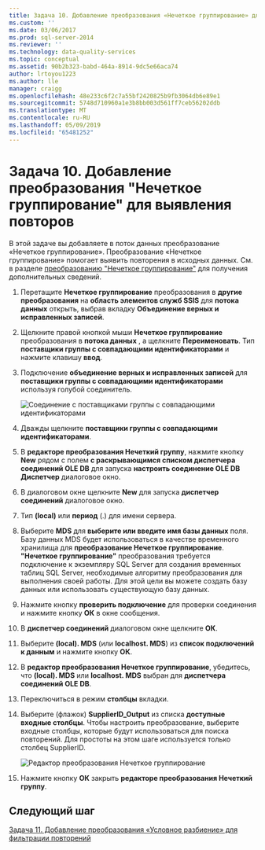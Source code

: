 ```yaml
---
title: Задача 10. Добавление преобразования «Нечеткое группирование» для обнаружения повторений | Документация Майкрософт
ms.custom: ''
ms.date: 03/06/2017
ms.prod: sql-server-2014
ms.reviewer: ''
ms.technology: data-quality-services
ms.topic: conceptual
ms.assetid: 90b2b323-babd-464a-8914-9dc5e66aca74
author: lrtoyou1223
ms.author: lle
manager: craigg
ms.openlocfilehash: 48e233c6f2c7a55bf2420825b9fb3064db6e89e1
ms.sourcegitcommit: 5748d710960a1e3b8bb003d561ff7ceb56202ddb
ms.translationtype: MT
ms.contentlocale: ru-RU
ms.lasthandoff: 05/09/2019
ms.locfileid: "65481252"
---
```

# <a name="task-10-adding-fuzzy-group-transform-to-identify-duplicates"></a>Задача 10. Добавление преобразования "Нечеткое группирование" для выявления повторов
  В этой задаче вы добавляете в поток данных преобразование «Нечеткое группирование». Преобразование «Нечеткое группирование» помогает выявить повторения в исходных данных. См. в разделе [преобразованию "Нечеткое группирование"](../integration-services/data-flow/transformations/fuzzy-grouping-transformation.md) для получения дополнительных сведений.  
  
1.  Перетащите **Нечеткое группирование** преобразования в **другие преобразования** на **область элементов служб SSIS** для **потока данных** открыть, выбрав вкладку  **Объединение верных и исправленных записей**.  
  
2.  Щелкните правой кнопкой мыши **Нечеткое группирование** преобразования в **потока данных** , а щелкните **Переименовать**. Тип **поставщики группы с совпадающими идентификаторами** и нажмите клавишу **ввод**.  
  
3.  Подключение **объединение верных и исправленных записей** для **поставщики группы с совпадающими идентификаторами** используя голубой соединитель.  
  
     ![Соединение с поставщиками группы с совпадающими идентификаторами](../../2014/tutorials/media/et-addingfgttoidentifyduplicates-01.jpg "соединение с поставщиками группы с совпадающими идентификаторами")  
  
4.  Дважды щелкните **поставщики группы с совпадающими идентификаторами**.  
  
5.  В **редакторе преобразования Нечеткий группу**, нажмите кнопку **New** рядом с полем **с раскрывающимся списком диспетчера соединений OLE DB** для запуска **настроить соединение OLE DB Диспетчер** диалоговое окно.  
  
6.  В диалоговом окне щелкните **New** для запуска **диспетчер соединений** диалоговое окно.  
  
7.  Тип **(local)** или **период** (.) для имени сервера.  
  
8.  Выберите **MDS** для **выберите или введите имя базы данных** поля. Базу данных MDS будет использоваться в качестве временного хранилища для **преобразование Нечеткое группирование**. **"Нечеткое группирование"** преобразования требуется подключение к экземпляру SQL Server для создания временных таблиц SQL Server, необходимые алгоритму преобразования для выполнения своей работы. Для этой цели вы можете создать базу данных или использовать существующую базу данных.  
  
9. Нажмите кнопку **проверить подключение** для проверки соединения и нажмите кнопку **ОК** в окне сообщения.  
  
10. В **диспетчер соединений** диалоговом окне щелкните **ОК**.  
  
11. Выберите **(local). MDS** (или **localhost. MDS**) из **список подключений к данным** и нажмите кнопку **ОК**.  
  
12. В **редактор преобразования Нечеткое группирование**, убедитесь, что **(local). MDS** или **localhost. MDS** выбран для **диспетчера соединений OLE DB**.  
  
13. Переключиться в режим **столбцы** вкладки.  
  
14. Выберите (флажок) **SupplierID_Output** из списка **доступные входные столбцы**. Чтобы настроить преобразование, выберите входные столбцы, которые будут использоваться для поиска повторений. Для простоты на этом шаге используется только столбец SupplierID.  
  
     ![Редактор преобразования Нечеткое группирование](../../2014/tutorials/media/et-addingfgttoidentifyduplicates-02.jpg "редактор преобразования Нечеткое группирование")  
  
15. Нажмите кнопку **ОК** закрыть **редакторе преобразования Нечеткий группу**.  
  
## <a name="next-step"></a>Следующий шаг  
 [Задача 11. Добавление преобразования «Условное разбиение» для фильтрации повторений](../../2014/tutorials/task-11-adding-conditional-split-transform-to-filter-duplicates.md)  
  
  
